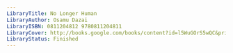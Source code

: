 ```yaml
---
LibraryTitle: No Longer Human
LibraryAuthor: Osamu Dazai
LibraryISBN: 0811204812 9780811204811
LibraryCover: http://books.google.com/books/content?id=l5WuGOrS5wQC&printsec=frontcover&img=1&zoom=1&source=gbs_api
LibraryStatus: Finished
---
```

